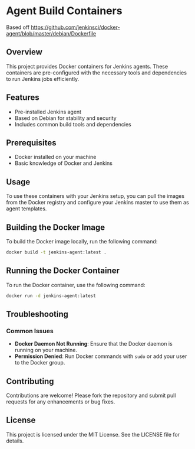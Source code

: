 # Agent Build Containers

Based off https://github.com/jenkinsci/docker-agent/blob/master/debian/Dockerfile

## Overview
This project provides Docker containers for Jenkins agents. These containers are pre-configured with the necessary tools and dependencies to run Jenkins jobs efficiently.

## Features
- Pre-installed Jenkins agent
- Based on Debian for stability and security
- Includes common build tools and dependencies

## Prerequisites
- Docker installed on your machine
- Basic knowledge of Docker and Jenkins

## Usage
To use these containers with your Jenkins setup, you can pull the images from the Docker registry and configure your Jenkins master to use them as agent templates.

## Building the Docker Image
To build the Docker image locally, run the following command:
```sh
docker build -t jenkins-agent:latest .
```

## Running the Docker Container
To run the Docker container, use the following command:
```sh
docker run -d jenkins-agent:latest
```

## Troubleshooting
### Common Issues
- **Docker Daemon Not Running**: Ensure that the Docker daemon is running on your machine.
- **Permission Denied**: Run Docker commands with `sudo` or add your user to the Docker group.

## Contributing
Contributions are welcome! Please fork the repository and submit pull requests for any enhancements or bug fixes.

## License
This project is licensed under the MIT License. See the LICENSE file for details.